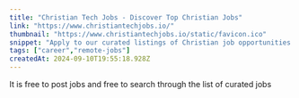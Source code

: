 ```yaml
---
title: "Christian Tech Jobs - Discover Top Christian Jobs"
link: "https://www.christiantechjobs.io/"
thumbnail: "https://www.christiantechjobs.io/static/favicon.ico"
snippet: "Apply to our curated listings of Christian job opportunities at Christian tech companies, churches, and non-profits."
tags: ["career","remote-jobs"]
createdAt: 2024-09-10T19:55:18.928Z
---
```

It is free to post jobs and free to search through the list of curated jobs
